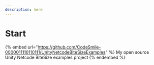 ```yaml
---
description: here
---
```


# Start

{% embed url="https://github.com/CodeSmile-0000011110110111/UnityNetcodeBiteSizeExamples" %}
My open source Unity Netcode BiteSize examples project
{% endembed %}
